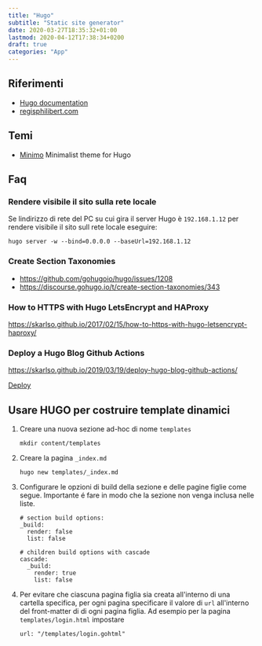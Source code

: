 ```yaml
---
title: "Hugo"
subtitle: "Static site generator"
date: 2020-03-27T18:35:32+01:00
lastmod: 2020-04-12T17:38:34+0200
draft: true
categories: "App"
---
```


## Riferimenti

* [Hugo documentation](https://gohugo.io/documentation/)
* [regisphilibert.com](https://regisphilibert.com/)

## Temi

* [Minimo](https://themes.gohugo.io//theme/minimo/) Minimalist theme for Hugo

## Faq

### Rendere visibile il sito sulla rete locale

Se lindirizzo di rete del PC su cui gira il server Hugo è `192.168.1.12` 
per rendere visibile il sito sull rete locale eseguire:

```
hugo server -w --bind=0.0.0.0 --baseUrl=192.168.1.12
```


### Create Section Taxonomies

* https://github.com/gohugoio/hugo/issues/1208
* https://discourse.gohugo.io/t/create-section-taxonomies/343


### How to HTTPS with Hugo LetsEncrypt and HAProxy

https://skarlso.github.io/2017/02/15/how-to-https-with-hugo-letsencrypt-haproxy/


### Deploy a Hugo Blog Github Actions

https://skarlso.github.io/2019/03/19/deploy-hugo-blog-github-actions/


[Deploy](./deploy-hugo-site-on-github/)


## Usare HUGO per costruire template dinamici

1. Creare una nuova sezione ad-hoc di nome `templates`

       mkdir content/templates

2. Creare la pagina `_index.md`

       hugo new templates/_index.md

3. Configurare le opzioni di build della sezione e delle pagine figlie come segue.
   Importante é fare in modo che la sezione non venga inclusa nelle liste.

       # section build options:
       _build:
         render: false
         list: false
       
       # children build options with cascade
       cascade:
         _build:
           render: true
           list: false

4. Per evitare che ciascuna pagina figlia sia creata all'interno di una cartella specifica,
   per ogni pagina specificare il valore di `url` all'interno del front-matter di
   di ogni pagina figlia.
   Ad esempio per la pagina `templates/login.html` impostare 

       url: "/templates/login.gohtml"

